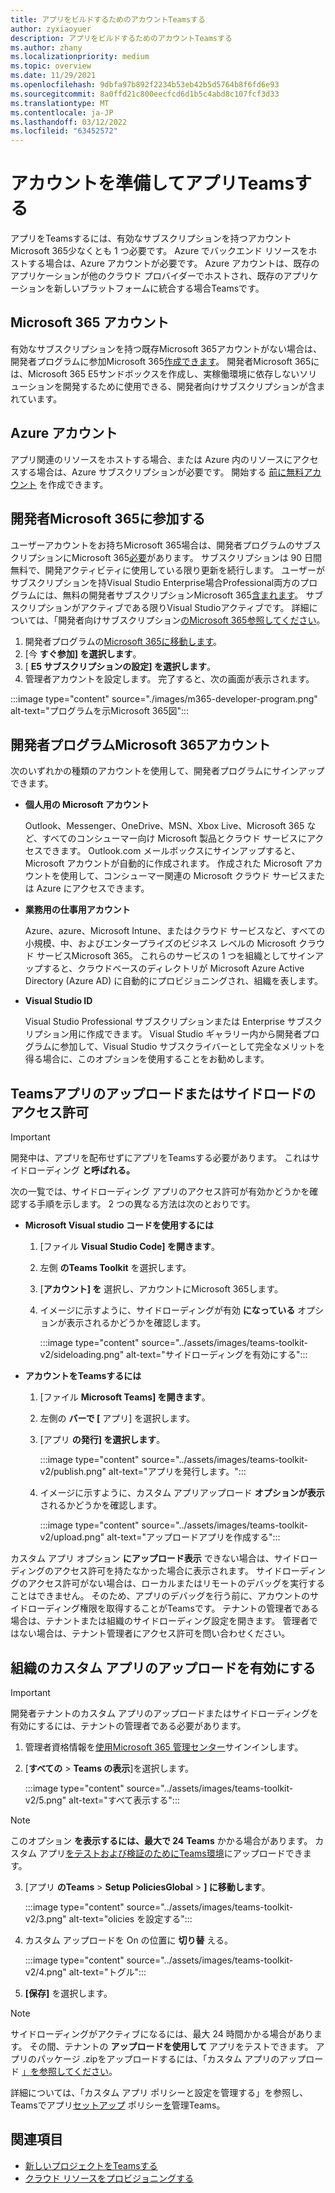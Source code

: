 ```yaml
---
title: アプリをビルドするためのアカウントTeamsする
author: zyxiaoyuer
description: アプリをビルドするためのアカウントTeamsする
ms.author: zhany
ms.localizationpriority: medium
ms.topic: overview
ms.date: 11/29/2021
ms.openlocfilehash: 9dbfa97b892f2234b53eb42b5d5764b8f6fd6e93
ms.sourcegitcommit: 8a0ffd21c800eecfcd6d1b5c4abd8c107fcf3d33
ms.translationtype: MT
ms.contentlocale: ja-JP
ms.lasthandoff: 03/12/2022
ms.locfileid: "63452572"
---
```

# <a name="prepare-accounts-to-build-teams-apps"></a>アカウントを準備してアプリTeamsする

アプリをTeamsするには、有効なサブスクリプションを持つアカウントMicrosoft 365少なくとも 1 つ必要です。 Azure でバックエンド リソースをホストする場合は、Azure アカウントが必要です。 Azure アカウントは、既存のアプリケーションが他のクラウド プロバイダーでホストされ、既存のアプリケーションを新しいプラットフォームに統合する場合Teamsです。

## <a name="microsoft-365-account"></a>Microsoft 365 アカウント

有効なサブスクリプションを持つ既存Microsoft 365アカウントがない場合は、開発者プログラムに参加Microsoft 365[作成できます](https://developer.microsoft.com/microsoft-365/dev-program)。 開発者Microsoft 365には、Microsoft 365 E5サンドボックスを作成し、実稼働環境に依存しないソリューションを開発するために使用できる、開発者向けサブスクリプションが含まれています。

## <a name="azure-account"></a>Azure アカウント

アプリ関連のリソースをホストする場合、または Azure 内のリソースにアクセスする場合は、Azure サブスクリプションが必要です。 開始する [前に無料アカウント](https://azure.microsoft.com/free/) を作成できます。

## <a name="join-microsoft-365-developer-program"></a>開発者Microsoft 365に参加する

ユーザーアカウントをお持ちMicrosoft 365場合は、開発者プログラムのサブスクリプションにMicrosoft 365[必要](https://developer.microsoft.com/microsoft-365/dev-program)があります。 サブスクリプションは 90 日間無料で、開発アクティビティに使用している限り更新を続行します。 ユーザーがサブスクリプションを持Visual Studio Enterprise場合Professional両方のプログラムには、無料の開発者サブスクリプションMicrosoft 365[含まれます](https://aka.ms/MyVisualStudioBenefits)。 サブスクリプションがアクティブである限りVisual Studioアクティブです。 詳細については、「開発者向けサブスクリプション[のMicrosoft 365参照してください](https://developer.microsoft.com/microsoft-365/dev-program)。

1. 開発者プログラムの[Microsoft 365に移動します](https://developer.microsoft.com/microsoft-365/dev-program)。
2. [今 **すぐ参加] を選択します**。
3. [ **E5 サブスクリプションの設定] を選択します**。
4. 管理者アカウントを設定します。 完了すると、次の画面が表示されます。

:::image type="content" source="./images/m365-developer-program.png" alt-text="プログラムを示Microsoft 365図":::

## <a name="accounts-for-microsoft-365-developer-program"></a>開発者プログラムMicrosoft 365アカウント

次のいずれかの種類のアカウントを使用して、開発者プログラムにサインアップできます。

* **個人用の Microsoft アカウント**

  Outlook、Messenger、OneDrive、MSN、Xbox Live、Microsoft 365 など、すべてのコンシューマー向け Microsoft 製品とクラウド サービスにアクセスできます。 Outlook.com メールボックスにサインアップすると、Microsoft アカウントが自動的に作成されます。 作成された Microsoft アカウントを使用して、コンシューマー関連の Microsoft クラウド サービスまたは Azure にアクセスできます。

* **業務用の仕事用アカウント**

  Azure、azure、Microsoft Intune、またはクラウド サービスなど、すべての小規模、中、およびエンタープライズのビジネス レベルの Microsoft クラウド サービスMicrosoft 365。 これらのサービスの 1 つを組織としてサインアップすると、クラウドベースのディレクトリが Microsoft Azure Active Directory (Azure AD) に自動的にプロビジョニングされ、組織を表します。

* **Visual Studio ID**

  Visual Studio Professional サブスクリプションまたは Enterprise サブスクリプション用に作成できます。 Visual Studio ギャラリー内から開発者プログラムに参加して、Visual Studio サブスクライバーとして完全なメリットを得る場合に、このオプションを使用することをお勧めします。

## <a name="teams-customer-app-upload-or-sideload-permission"></a>Teamsアプリのアップロードまたはサイドロードのアクセス許可

> [!IMPORTANT]
> 開発中は、アプリを配布せずにアプリをTeamsする必要があります。 これはサイドローディング **と呼ばれる。**

次の一覧では、サイドローディング アプリのアクセス許可が有効かどうかを確認する手順を示します。 2 つの異なる方法は次のとおりです。

* **Microsoft Visual studio コードを使用するには**

    1. [ファイル **Visual Studio Code] を開きます**。
    1. 左側 **のTeams Toolkit** を選択します。
    1. [**アカウント] を** 選択し、アカウントにMicrosoft 365します。
    1. イメージに示すように、サイドローディングが有効 **になっている** オプションが表示されるかどうかを確認します。

       :::image type="content" source="../assets/images/teams-toolkit-v2/sideloading.png" alt-text="サイドローディングを有効にする":::

* **アカウントをTeamsするには**

    1. [ファイル **Microsoft Teams] を開きます**。
    2. 左側の **バーで [** アプリ] を選択します。
    3. [アプリ **の発行] を選択します**。

       :::image type="content" source="../assets/images/teams-toolkit-v2/publish.png" alt-text="アプリを発行します。":::

    4. イメージに示すように、カスタム アプリアップロード **オプションが表示** されるかどうかを確認します。

       :::image type="content" source="../assets/images/teams-toolkit-v2/upload.png" alt-text="アップロードアプリを作成する":::

カスタム アプリ オプション **にアップロード表示** できない場合は、サイドローディングのアクセス許可を持たなかった場合に表示されます。 サイドローディングのアクセス許可がない場合は、ローカルまたはリモートのデバッグを実行することはできません。 そのため、アプリのデバッグを行う前に、アカウントのサイドローディング権限を取得することがTeamsです。 テナントの管理者である場合は、テナントまたは組織のサイドローディング設定を開きます。 管理者ではない場合は、テナント管理者にアクセス許可を問い合わせください。

## <a name="enable-custom-app-uploading-for-your-organization"></a>組織のカスタム アプリのアップロードを有効にする

> [!IMPORTANT]
> 開発者テナントのカスタム アプリのアップロードまたはサイドローディングを有効にするには、テナントの管理者である必要があります。

1. 管理者資格情報を[使用Microsoft 365 管理センター](https://admin.microsoft.com/Adminportal/Home?source=applauncher#/homepage#/)サインインします。

2. [**すべての** > **Teams の表示**]を選択します。

   :::image type="content" source="../assets/images/teams-toolkit-v2/5.png" alt-text="すべて表示する":::

> [!NOTE]
> このオプション **を表示するには、最大で 24** **Teams** かかる場合があります。 カスタム アプリ[をテストおよび検証のためにTeams環境](/microsoftteams/upload-custom-apps)にアップロードできます。

3. [アプリ **のTeams** >  **Setup PoliciesGlobal** > **] に移動します**。

   :::image type="content" source="../assets/images/teams-toolkit-v2/3.png" alt-text="olicies を設定する":::

4. カスタム アップロードを On の位置に **切り替** える。

   :::image type="content" source="../assets/images/teams-toolkit-v2/4.png" alt-text="トグル":::

5. **[保存]** を選択します。

> [!Note]
> サイドローディングがアクティブになるには、最大 24 時間かかる場合があります。 その間、テナントの **アップロードを使用して** アプリをテストできます。 アプリのパッケージ .zipをアップロードするには、「カスタム アプリのアップロード [」を参照してください](/microsoftteams/teams-app-setup-policies)。

詳細については、「カスタム アプリ ポリシーと設定を管理する」を参照し、Teamsでアプリ[セットアップ](/microsoftteams/teams-custom-app-policies-and-settings) ポリシー[を](/microsoftteams/teams-app-setup-policies)管理Teams。

## <a name="see-also"></a>関連項目

* [新しいプロジェクトをTeamsする](create-new-project.md)
* [クラウド リソースをプロビジョニングする](provision.md)
